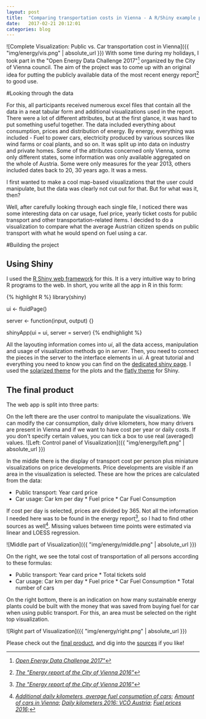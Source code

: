 ```yaml
---
layout: post
title:  "Comparing transportation costs in Vienna - A R/Shiny example project"
date:   2017-02-21 20:12:01
categories: blog
---
```

![Complete Visualization: Public vs. Car transportation cost in Vienna]({{ "img/energy/vis.png" | absolute_url }})
With some time during my holidays, I took part in the "Open Energy Data Challenge 2017"[^2] organized by the City of Vienna council. The aim of the project was to come up with an original idea for putting the publicly available data of the most recent energy report[^1] to good use.

#Looking through the data

For this, all participants received numerous excel files that contain all the data in a neat tabular form and additional visualizations used in the report. There were a lot of different attributes, but at the first glance, it was hard to put something useful together. The data included everything about consumption, prices and distribution of energy. By energy, everything was included - Fuel to power cars, electricity produced by various sources like wind farms or coal plants, and so on. It was split up into data on industry and private homes. Some of the attributes concerned only Vienna, some only different states, some information was only available aggregated on the whole of Austria. Some were only measures for the year 2013, others included dates back to 20, 30 years ago. It was a mess.

I first wanted to make a cool map-based visualizations that the user could manipulate, but the data was clearly not cut out for that. But for what was it, then?

Well, after carefully looking through each single file, I noticed there was some interesting data on car usage, fuel price, yearly ticket costs for public transport and other transportation-related items. I decided to do a visualization to compare what the average Austrian citizen spends on public transport with what he would spend on fuel using a car.

#Building the project

## Using Shiny

I used the [R Shiny web framework][shiny] for this. It is a very intuitive way to bring R programs to the web. In short, you write all the app in R in this form:

{% highlight R %}
library(shiny)

ui <- fluidPage()

server <- function(input, output) {}

shinyApp(ui = ui, server = server)
{% endhighlight %}

All the layouting information comes into *ui*, all the data access, manipulation and usage of visualization methods go in *server*. Then, you need to connect the pieces in the server to the interface elements in *ui*. A great tutorial and everything you need to know you can find on the [dedicated shiny page][shinyTut]. I used the [solarized theme][solar] for the plots and the [flatly theme][flatly] for Shiny.

## The final product

The web app is split into three parts:

On the left there are the user control to manipulate the visualizations. We can modify the car consumption, daily drive kilometers, how many drivers are present in Vienna and if we want to have cost per year or daily costs. If you don't specify certain values, you can tick a box to use real (averaged) values.
![Left: Control panel of Visualization]({{ "img/energy/left.png" | absolute_url }})


In the middle there is the display of transport cost per person plus miniature visualizations on price developments. Price developments are visible if an area in the visualization is selected. These are how the prices are calculated from the data:

* Public transport:
  Year card price
* Car usage:
  Car km per day \* Fuel price \* Car Fuel Consumption

If cost per day is selected, prices are divided by 365. Not all the information I needed here was to be found in the energy report[^1], so I had to find other sources as well[^3]. Missing values between time points were estimated via linear and LOESS regression.

![Middle part of Visualization]({{ "img/energy/middle.png" | absolute_url }})

On the right, we see the total cost of transportation of all persons according to these formulas:

* Public transport:
  Year card price \* Total tickets sold
* Car usage:
  Car km per day \* Fuel price \* Car Fuel Consumption \* Total number of cars

 On the right bottom, there is an indication on how many sustainable energy plants could be built with the money that was saved from buying fuel for car when using public transport. For this, an area must be selected on the right top visualization.

![Right part of Visualization]({{ "img/energy/right.png" | absolute_url }})

Please check out the [final product][project], and dig into the [sources][git] if you like!


[^1]: <i><a href="https://www.data.gv.at/katalog/dataset/stadt-wien_energieberichtderstadtwien">The "Energy report of the City of Vienna 2016"</a></i>
[^2]:  <i><a href="https://open.wien.gv.at/site/files/2016/12/OEDC1.2.pdf">Open Energy Data Challenge 2017"</a></i>
[^3]: <i><a href="http://statistik.at/web_de/statistiken/energie_umwelt_innovation_mobilitaet/energie_und_umwelt/energie/energieeinsatz_der_haushalte/index.html">Additional daily kilometers, average fuel consumption of cars</a></i>; <i><a href="http://www.statistik.at/web_de/statistiken/energie_umwelt_innovation_mobilitaet/verkehr/strasse/kraftfahrzeuge_-_bestand/index.html">Amount of cars in Vienna</a></i>; <i><a href="https://www.vcoe.at/">Daily kilometers 2016: VCÖ Austria</a></i>; <i><a href="https://www.adac.de/infotestrat/tanken-kraftstoffe-und-antrieb/kraftstoffpreise/kraftstoff-durchschnittspreise/">Fuel prices 2016</a></i>;

[shinyTut]: [http://shiny.rstudio.com/tutorial/]
[shiny]: http://shiny.rstudio.com
[project]: https://mionisation.shinyapps.io/ViennaOpenEnergyDataChallenge/
[git]: https://github.com/mionisation/ViennaOpenEnergyDataChallenge
[solar]: https://cran.r-project.org/web/packages/ggthemes/vignettes/ggthemes.html
[flatly]: https://rstudio.github.io/shinythemes/
